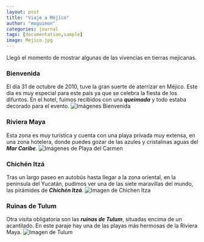 ```yaml
---
layout: post
title: "Viaje a Méjico"
author: "moguimon"
categories: journal
tags: [documentation,sample]
image: Mejico.jpg
---
```


Llegó el momento de mostrar algunas de las vivencias en tierras mejicanas.

### Bienvenida
El día 31 de octubre de 2010, tuve la gran suerte de aterrizar en Méjico. Este día es muy especial para este país ya que se celebra la fiesta de los difuntos. En el hotel, fuimos recibidos con una ___queimada___ y todo estaba decorado para el evento.
![Imágenes Bienvenida]({{site.baseurl}}/assets/img/Bienvenida.jpg)

### Riviera Maya
Esta zona es muy turística y cuenta con una playa privada muy extensa, en una zona hotelera, donde puedes gozar de las azules y cristalinas aguas del ___Mar Caribe___. 
![Imágenes de Playa del Carmen]({{site.baseurl}}/assets/img/PlayaCarmen.jpg)

### Chichén Itzá
Tras un largo paseo en autobús hasta llegar a la zona oriental, en la península del Yucatán, pudimos ver una de las siete maravillas del mundo, las pirámides de ___Chichén Itzá___.
![Imagen de Chichen Itza]({{site.baseurl}}/assets/img/ChichenItza.jpg)

### Ruinas de Tulum
Otra visita obligatoria son las ___ruinas de Tulum___, situadas encima de un acantilado. En este paraje hay una de las playas más hermosas de la Riviera Maya.
![Imagen de Tulum]({{site.baseurl}}/assets/img/Tulum.jpg)
